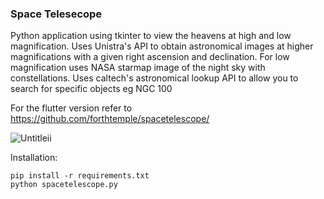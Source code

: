 ### Space Telesecope

Python application using tkinter to view the heavens at high and low magnification. Uses Unistra's API to obtain astronomical images at higher magnifications with a given right ascension and declination. For low magnification uses NASA starmap image of the night sky with constellations. Uses caltech's astronomical lookup API to allow you to search for specific objects eg NGC 100

For the flutter version refer to https://github.com/forthtemple/spacetelescope/

![Untitleii](https://github.com/user-attachments/assets/b291be07-bd3a-4814-8aa3-f3e6f1a38aad)


Installation:
```
pip install -r requirements.txt
python spacetelescope.py
```
